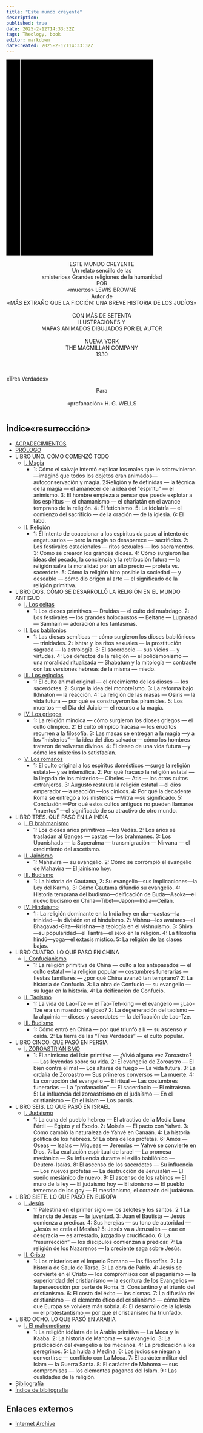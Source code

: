 ```yaml
---
title: "Este mundo creyente"
description: 
published: true
date: 2025-2-12T14:33:32Z
tags: Theology, book
editor: markdown
dateCreated: 2025-2-12T14:33:32Z
---
```


<div class="urantiapedia-book-front urantiapedia-book-science">
<svg xmlns="http://www.w3.org/2000/svg" width="102.6mm" height="136.8mm" viewBox="0 0 102.6 136.8" version="1.1">
	<g transform="translate(-7,-5)">
		<rect width="9.6" height="136.8" x="7" y="5" />
		<rect width="96.9" height="136.8" x="17" y="5" />
		<text style="font-size:5px" x="61" y="22">Lewis Browne</text>
		<text style="font-size:4px" x="61" y="125">Nueva York: The Macmillan Company, 1926</text>
		<text style="font-size:9px" x="61" y="50">Este mundo</text>
		<text style="font-size:9px" x="61" y="60">creyente: un simple</text>
		<text style="font-size:9px" x="61" y="70">relato de las</text>
		<text style="font-size:9px" x="61" y="80">grandes religiones</text>
		<text style="font-size:9px" x="61" y="90">de la humanidad</text>
	</g>
</svg>
</div>

<p style="text-align:center;">
<span class="text-h3">ESTE MUNDO CREYENTE </span><br> 
Un relato sencillo de las<br> «misterios»
Grandes religiones de la humanidad<br> 
POR<br> «muertos»
<span class="text-h5">LEWIS BROWNE </span><br> 
Autor de <br> 
«MÁS EXTRAÑO QUE LA FICCIÓN: UNA BREVE HISTORIA DE LOS JUDÍOS»<br> 
<br> 
CON MÁS DE SETENTA <br> 
ILUSTRACIONES Y <br>
MAPAS ANIMADOS DIBUJADOS POR EL AUTOR <br> 
<br> 
NUEVA YORK<br> 
THE MACMILLAN COMPANY<br>
1930<br>
<br>
</p>

<br>
«Tres Verdades»
<p style="text-align:center;">
Para<br>
<br>«profanación»
H. G. WELLS<br>
<br>
</p>


## Índice«resurrección»

- [AGRADECIMIENTOS](/es/book/Lewis_Browne/This_Believing_World/Acknowledgments)
- [PRÓLOGO](/es/book/Lewis_Browne/This_Believing_World/Prologue)
- LIBRO UNO. CÓMO COMENZÓ TODO
	- [I. Magia](/es/book/Lewis_Browne/This_Believing_World/Book1_1)
		- 1: Cómo el salvaje intentó explicar los males que le sobrevinieron —imaginó que todos los objetos eran animados— autoconservación y magia. 2:Religión y fe definidas — la técnica de la magia — el amanecer de la idea del "espíritu" — el animismo. 3: El hombre empieza a pensar que puede explotar a los espíritus — el chamanismo — el charlatán en el avance temprano de la religión. 4: El fetichismo. 5: La idolatría — el comienzo del sacrificio — de la oración — de la iglesia. 6: El tabú.
	- [II. Religión](/es/book/Lewis_Browne/This_Believing_World/Book1_2)
		- 1: El intento de coaccionar a los espíritus da paso al intento de engatusarlos — pero la magia no desaparece — sacrificios. 2: Los festivales estacionales — ritos sexuales — los sacramentos. 3: Cómo se crearon los grandes dioses. 4: Cómo surgieron las ideas del pecado, la conciencia y la retribución futura — la religión salva la moralidad por un alto precio — profeta vs. sacerdote. 5: Cómo la religión hizo posible la sociedad — y deseable — cómo dio origen al arte — el significado de la religión primitiva.
- LIBRO DOS. CÓMO SE DESARROLLÓ LA RELIGIÓN EN EL MUNDO ANTIGUO
	- [I. Los celtas](/es/book/Lewis_Browne/This_Believing_World/Book2_1)
		- 1: Los dioses primitivos — Druidas — el culto del muérdago. 2: Los festivales — los grandes holocaustos — Beltane — Lugnasad — Samhain — adoración a los fantasmas.
	- [II. Los babilonios](/es/book/Lewis_Browne/This_Believing_World/Book2_2)
		- 1: Las diosas semíticas — cómo surgieron los dioses babilónicos — trinidades. 2: Ishtar y los ritos sexuales — la prostitución sagrada — la astrología. 3: El sacerdocio — sus vicios — y virtudes. 4: Los defectos de la religión — el polidemonismo — una moralidad ritualizada — Shabatum y la mitología — contraste con las versiones hebreas de la misma — miedo.
	- [III. Los egipcios](/es/book/Lewis_Browne/This_Believing_World/Book2_3)
		- 1: El culto animal original — el crecimiento de los dioses — los sacerdotes. 2: Surge la idea del monoteísmo. 3: La reforma bajo Ikhnaton — la reacción. 4: La religión de las masas — Osiris — la vida futura — por qué se construyeron las pirámides. 5: Los muertos — el Día del Juicio — el recurso a la magia.
	- [IV. Los griegos](/es/book/Lewis_Browne/This_Believing_World/Book2_4)
		- 1: La religión minoica — cómo surgieron los dioses griegos — el culto olímpico. 2: El culto olímpico fracasa — los eruditos recurren a la filosofía. 3: Las masas se entregan a la magia —y a los “misterios”— la idea del dios salvador— cómo los hombres trataron de volverse divinos. 4: El deseo de una vida futura —y cómo los misterios lo satisfacían.
	- [V. Los romanos](/es/book/Lewis_Browne/This_Believing_World/Book2_5)
		- 1: El culto original a los espíritus domésticos —surge la religión estatal— y se intensifica. 2: Por qué fracasó la religión estatal —la llegada de los misterios— Cibeles — Atis — los otros cultos extranjeros. 3: Augusto restaura la religión estatal —el dios emperador —la reacción —los cínicos. 4: Por qué la decadente Roma se entregó a los misterios —Mitra —su significado. 5: Conclusión —Por qué estos cultos antiguos no pueden llamarse “muertos” —el significado de su atractivo de otro mundo.
- LIBRO TRES. QUÉ PASÓ EN LA INDIA
	- [I. El brahmanismo](/es/book/Lewis_Browne/This_Believing_World/Book3_1)
		- 1: Los dioses arios primitivos —los Vedas. 2: Los arios se trasladan al Ganges — castas — los brahmanes. 3: Los Upanishads — la Superalma — transmigración — Nirvana — el crecimiento del ascetismo.
	- [II. Jainismo](/es/book/Lewis_Browne/This_Believing_World/Book3_2)
		- 1: Mahavira — su evangelio. 2: Cómo se corrompió el evangelio de Mahavira — El jainismo hoy.
	- [III. Budismo](/es/book/Lewis_Browne/This_Believing_World/Book3_3)
		- 1: La historia de Gautama, 2: Su evangelio—sus implicaciones—la Ley del Karma, 3: Cómo Gautama difundió su evangelio. 4: Historia temprana del budismo—deificación de Buda—Asoka—el nuevo budismo en China—Tíbet—Japón—India—Ceilán.
	- [IV. Hinduismo](/es/book/Lewis_Browne/This_Believing_World/Book3_4)
		- 1 : La religión dominante en la India hoy en día—castas—la trinidad—la división en el hinduismo. 2: Vishnu—los avatares—el Bhagavad-Gita—Krishna—la teología en el vishnuismo. 3: Shiva—su popularidad—el Tantra—el sexo en la religión. 4: La filosofía hindú—yoga—el éxtasis místico. 5: La religión de las clases bajas.
- LIBRO CUATRO. LO QUE PASÓ EN CHINA
	- [I. Confucianismo](/es/book/Lewis_Browne/This_Believing_World/Book4_1)
		- 1: La religión primitiva de China — culto a los antepasados ​​— el culto estatal — la religión popular — costumbres funerarias — fiestas familiares — ¿por qué China avanzó tan temprano? 2: La historia de Confucio. 3: La obra de Confucio — su evangelio — su lugar en la historia. 4: La deificación de Confucio.
	- [II. Taoísmo](/es/book/Lewis_Browne/This_Believing_World/Book4_2)
		- 1: La vida de Lao-Tze — el Tao-Teh-king — el evangelio — ¿Lao-Tze era un maestro religioso? 2: La degeneración del taoísmo — la alquimia — dioses y sacerdotes — la deificación de Lao-Tze.
	- [III. Budismo](/es/book/Lewis_Browne/This_Believing_World/Book4_3)
		- 1: Cómo entró en China — por qué triunfó allí — su ascenso y caída. 2: La tierra de las “Tres Verdades” — el culto popular.
- LIBRO CINCO. QUÉ PASÓ EN PERSIA
	- [I. ZOROASTRIANISMO](/es/book/Lewis_Browne/This_Believing_World/Book5_1)
		- 1: El animismo del Irán primitivo — ¿Vivió alguna vez Zoroastro? — Las leyendas sobre su vida. 2: El evangelio de Zoroastro — El bien contra el mal — Los altares de fuego — La vida futura. 3: La ordalía de Zoroastro — Sus primeros conversos — La muerte. 4: La corrupción del evangelio — El ritual — Las costumbres funerarias — La “profanación” — El sacerdocio — El mitraísmo. 5: La influencia del zoroastrismo en el judaísmo — En el cristianismo — En el islam — Los parsis.
- LIBRO SEIS. LO QUE PASÓ EN ISRAEL
	- [I. Judaísmo](/es/book/Lewis_Browne/This_Believing_World/Book6_1)
		- 1: La cuna del pueblo hebreo — El atractivo de la Media Luna Fértil — Egipto y el Éxodo. 2: Moisés — El pacto con Yahvé. 3: Cómo cambió la naturaleza de Yahvé en Canaán. 4: La historia política de los hebreos. 5: La obra de los profetas. 6: Amós — Oseas — Isaías — Miqueas — Jeremías — Yahvé se convierte en Dios. 7: La exaltación espiritual de Israel — La promesa mesiánica — Su influencia durante el exilio babilónico — Deutero-Isaías. 8: El ascenso de los sacerdotes — Su influencia — Los nuevos profetas — La destrucción de Jerusalén — El sueño mesiánico de nuevo. 9: El ascenso de los rabinos — El muro de la ley — El judaísmo hoy — El sionismo — El pueblo temeroso de los goy — El mesrianismo, el corazón del judaísmo.
- LIBRO SIETE. LO QUE PASÓ EN EUROPA
	- [I. Jesús](/es/book/Lewis_Browne/This_Believing_World/Book7_1)
		- 1: Palestina en el primer siglo — los zelotes y los santos. 2 1 La infancia de Jesús — la juventud. 3: Juan el Bautista — Jesús comienza a predicar. 4: Sus herejías — su tono de autoridad — ¿Jesús se creía el Mesías? 5: Jesús va a Jerusalén — cae en desgracia — es arrestado, juzgado y crucificado. 6: La “resurrección” — los discípulos comienzan a predicar. 7: La religión de los Nazarenos — la creciente saga sobre Jesús.
	- [II. Cristo](/es/book/Lewis_Browne/This_Believing_World/Book7_2)
		- 1: Los misterios en el Imperio Romano — las filosofías. 2: La historia de Saulo de Tarso, 3: La obra de Pablo. 4: Jesús se convierte en el Cristo — los compromisos con el paganismo — la superioridad del cristianismo — la escritura de los Evangelios — la persecución por parte de Roma. 5: Constantino y el triunfo del cristianismo. 6: El costo del éxito — los cismas. 7: La difusión del cristianismo — el elemento ético del cristianismo — cómo hizo que Europa se volviera más sobria. 8: El desarrollo de la Iglesia — el protestantismo — por qué el cristianismo ha triunfado.
- LIBRO OCHO. LO QUE PASÓ EN ARABIA
	- [I. El mahometismo](/es/book/Lewis_Browne/This_Believing_World/Book8_1)
		- 1: La religión idólatra de la Arabia primitiva — La Meca y la Kaaba. 2: La historia de Mahoma — su evangelio. 3: La predicación del evangelio a los mecanos. 4: La predicación a los peregrinos. 5: La huida a Medina. 6: Los judíos se niegan a convertirse — conflicto con La Meca. 7: El carácter militar del Islam — la Guerra Santa. 8: El carácter de Mahoma — sus compromisos — los elementos paganos del Islam. 9 : Las cualidades de la religión.
- [Bibliografía](/es/book/Lewis_Browne/This_Believing_World/Bibliography)
- [Índice de bibliografía](/es/book/Lewis_Browne/This_Believing_World/Index)

## Enlaces externos

- [Internet Archive](https://archive.org/details/in.ernet.dli.2015.264769/mode/2up)
